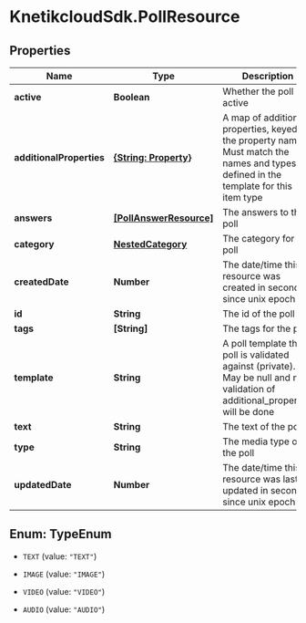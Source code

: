 # KnetikcloudSdk.PollResource

## Properties
Name | Type | Description | Notes
------------ | ------------- | ------------- | -------------
**active** | **Boolean** | Whether the poll is active | 
**additionalProperties** | [**{String: Property}**](Property.md) | A map of additional properties, keyed on the property name.  Must match the names and types defined in the template for this item type | [optional] 
**answers** | [**[PollAnswerResource]**](PollAnswerResource.md) | The answers to the poll | 
**category** | [**NestedCategory**](NestedCategory.md) | The category for the poll | 
**createdDate** | **Number** | The date/time this resource was created in seconds since unix epoch | [optional] 
**id** | **String** | The id of the poll | [optional] 
**tags** | **[String]** | The tags for the poll | [optional] 
**template** | **String** | A poll template this poll is validated against (private). May be null and no validation of additional_properties will be done | [optional] 
**text** | **String** | The text of the poll | 
**type** | **String** | The media type of the poll | 
**updatedDate** | **Number** | The date/time this resource was last updated in seconds since unix epoch | [optional] 


<a name="TypeEnum"></a>
## Enum: TypeEnum


* `TEXT` (value: `"TEXT"`)

* `IMAGE` (value: `"IMAGE"`)

* `VIDEO` (value: `"VIDEO"`)

* `AUDIO` (value: `"AUDIO"`)




